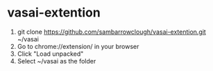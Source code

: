 # vasai-extention

1. git clone https://github.com/sambarrowclough/vasai-extention.git ~/vasai
2. Go to chrome://extension/ in your browser
3. Click "Load unpacked"
4. Select ~/vasai as the folder
